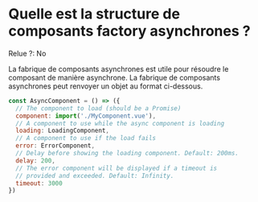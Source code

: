 # Quelle est la structure de composants factory asynchrones ?

Relue ?: No

La fabrique de composants asynchrones est utile pour résoudre le composant de manière asynchrone.  La fabrique de composants asynchrones peut renvoyer un 
objet au format ci-dessous.

```jsx
const AsyncComponent = () => ({
  // The component to load (should be a Promise)
  component: import('./MyComponent.vue'),
  // A component to use while the async component is loading
  loading: LoadingComponent,
  // A component to use if the load fails
  error: ErrorComponent,
  // Delay before showing the loading component. Default: 200ms.
  delay: 200,
  // The error component will be displayed if a timeout is
  // provided and exceeded. Default: Infinity.
  timeout: 3000
})
```